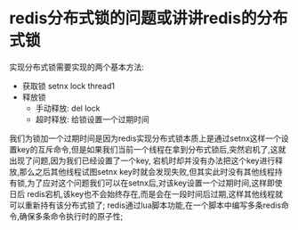 # redis分布式锁的问题或讲讲redis的分布式锁
  实现分布式锁需要实现的两个基本方法:
  - 获取锁  setnx lock thread1 
  - 释放锁  
    - 手动释放: del lock
    - 超时释放: 给锁设置一个过期时间

  我们为锁加一个过期时间是因为redis实现分布式锁本质上是通过setnx这样一个设置key的互斥命令,但是如果我们当前一个线程在拿到分布式锁后,突然宕机了,这就出现了问题,因为我们已经设置了一个key,
宕机时却并没有办法把这个key进行释放,那么之后其他线程试图setnx key时就会发现失败,但其实此时没有其他线程持有锁,为了应对这个问题我们可以在setnx后,对该key设置一个过期时间,这样即使日后
redis宕机,该key也不会始终存在,而是会在一段时间后过期,这样其他线程就可以重新持有该分布式锁了;
  redis通过lua脚本功能,在一个脚本中编写多条redis命令,确保多条命令执行时的原子性;